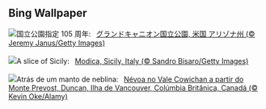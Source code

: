 ## Bing Wallpaper
![](https://www.bing.com/th?id=OHR.GrandCanyonWinter_JA-JP9819536991_UHD.jpg&w=1000)国立公園指定 105 周年:&nbsp;&ensp;[グランドキャニオン国立公園, 米国 アリゾナ州 (© Jeremy Janus/Getty Images)](https://www.bing.com/th?id=OHR.GrandCanyonWinter_JA-JP9819536991_UHD.jpg)
<br><br/>
![](https://www.bing.com/th?id=OHR.ModicaItaly_EN-GB1957642559_UHD.jpg&w=1000)A slice of Sicily:&nbsp;&ensp;[Modica, Sicily, Italy (© Sandro Bisaro/Getty Images)](https://www.bing.com/th?id=OHR.ModicaItaly_EN-GB1957642559_UHD.jpg)
<br><br/>
![](https://www.bing.com/th?id=OHR.MtPrevostDuncan_PT-BR0029292582_UHD.jpg&w=1000)Atrás de um manto de neblina:&nbsp;&ensp;[Névoa no Vale Cowichan a partir do Monte Prevost, Duncan, Ilha de Vancouver, Colúmbia Britânica, Canadá (© Kevin Oke/Alamy)](https://www.bing.com/th?id=OHR.MtPrevostDuncan_PT-BR0029292582_UHD.jpg)
<br><br/>
